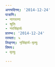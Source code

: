 ```yaml
---
अन्त्यदिनम्: '2014-12-24'
पात्राणि:
- नागरत्ना
- श्रुतिः
- नरसिंहार्यः
प्रारम्भः: '2014-12-24'
रस्यता: ५
लिङ्गम्: नृसिंहार्य-मृत्युः
विषयः:
- मृत्युः

---
```

